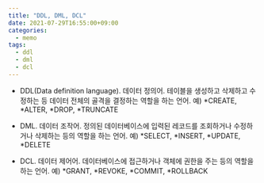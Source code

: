 ```yaml
---
title: "DDL, DML, DCL"
date: 2021-07-29T16:55:00+09:00
categories:
  - memo
tags:
  - ddl
  - dml
  - dcl
---
```


* DDL(Data definition language). 데이터 정의어. 테이블을 생성하고 삭제하고 수정하는 등 데이터 전체의 골격을 결정하는 역할을 하는 언어. 
예) *CREATE, *ALTER, *DROP, *TRUNCATE

* DML. 데이터 조작어. 정의된 데이터베이스에 입력된 레코드를 조회하거나 수정하거나 삭제하는 등의 역할을 하는 언어. 
예) *SELECT, *INSERT, *UPDATE, *DELETE

* DCL. 데이터 제어어. 데이터베이스에 접근하거나 객체에 권한을 주는 등의 역할을 하는 언어. 
예) *GRANT, *REVOKE, *COMMIT, *ROLLBACK
